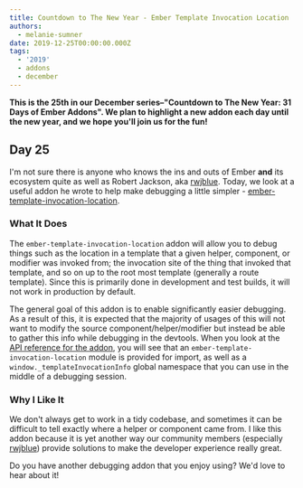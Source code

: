 ```yaml
---
title: Countdown to The New Year - Ember Template Invocation Location
authors:
  - melanie-sumner
date: 2019-12-25T00:00:00.000Z
tags:
  - '2019'
  - addons
  - december
---
```



**This is the 25th in our December series–"Countdown to The New Year: 31 Days of Ember Addons". We plan to highlight a new addon each day until the new year, and we hope you'll join us for the fun!**

## Day 25

I'm not sure there is anyone who knows the ins and outs of Ember **and** its ecosystem quite as well as Robert Jackson, aka [rwjblue](https://emberobserver.com/maintainers/rwjblue). Today, we look at a useful addon he wrote to help make debugging a little simpler - [ember-template-invocation-location](https://emberobserver.com/addons/ember-template-invocation-location).

<!-- READMORE -->

### What It Does

The `ember-template-invocation-location` addon will allow you to debug things such as the location in a template that a given helper, component, or modifier was invoked from; the invocation site of the thing that invoked that template, and so on up to the root most template (generally a route template). Since this is primarily done in development and test builds, it will not work in production by default.

The general goal of this addon is to enable significantly easier debugging. As a result of this, it is expected that the majority of usages of this will not want to modify the source component/helper/modifier but instead be able to gather this info while debugging in the devtools. When you look at the [API reference for the addon](https://github.com/rwjblue/ember-template-invocation-location#api), you will see that an `ember-template-invocation-location` module is provided for import, as well as a `window._templateInvocationInfo` global namespace that you can use in the middle of a debugging session.

### Why I Like It

We don't always get to work in a tidy codebase, and sometimes it can be difficult to tell exactly where a helper or component came from. I like this addon because it is yet another way our community members (especially [rwjblue](https://github.com/rwjblue)) provide solutions to make the developer experience really great.

Do you have another debugging addon that you enjoy using? We'd love to hear about it!
